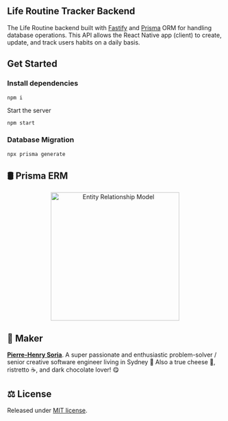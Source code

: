 ## Life Routine Tracker Backend

The Life Routine backend built with [Fastify](https://github.com/fastify/fastify) and [Prisma](https://github.com/prisma/prisma) ORM for handling database operations. This API allows the React Native app (client) to create, update, and track users habits on a daily basis.


## Get Started

### Install dependencies

```console
npm i
```

Start the server

```console
npm start
```

### Database Migration

```console
npx prisma generate
```


## 🛢️ Prisma ERM

<div align="center">
<img height="300" alt="Entity Relationship Model" src="./server/prisma/ERD.svg"/>
</div>


## 🎉 Maker

**[Pierre-Henry Soria](https://ph7.me)**. A super passionate and enthusiastic problem-solver / senior creative software engineer living in Sydney 🦘 Also a true cheese 🧀, ristretto ☕️, and dark chocolate lover! 😋


## ⚖️ License

Released under [MIT license](https://opensource.org/license/mit/).
